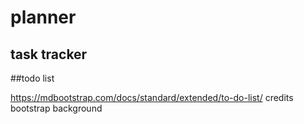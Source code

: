 # planner
## task tracker
##todo list 

<a href="url">https://mdbootstrap.com/docs/standard/extended/to-do-list/</a> credits bootstrap background
